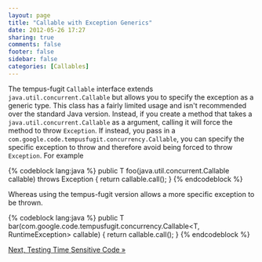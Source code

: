 ```yaml
---
layout: page
title: "Callable with Exception Generics"
date: 2012-05-26 17:27
sharing: true
comments: false
footer: false
sidebar: false
categories: [Callables]
---
```


The tempus-fugit `Callable` interface extends `java.util.concurrent.Callable` but allows you to specify the exception as a generic type. This class has a fairly limited usage and isn't recommended over the standard Java version. Instead, if you create a method that takes a `java.util.concurrent.Callable` as a argument, calling it will force the method to throw `Exception`. If instead, you pass in a `com.google.code.tempusfugit.concurrency.Callable`, you can specify the specific exception to throw and therefore avoid being forced to throw `Exception`. For example


{% codeblock lang:java %}
public <T> T foo(java.util.concurrent.Callable<T> callable) throws Exception {
    return callable.call();
}
{% endcodeblock %}

Whereas using the tempus-fugit version allows a more specific exception to be thrown.


{% codeblock lang:java %}
public <T> T bar(com.google.code.tempusfugit.concurrency.Callable<T, RuntimeException> callable) {
    return callable.call();
}
{% endcodeblock %}


[Next, Testing Time Sensitive Code &raquo;](/documentation/time/)